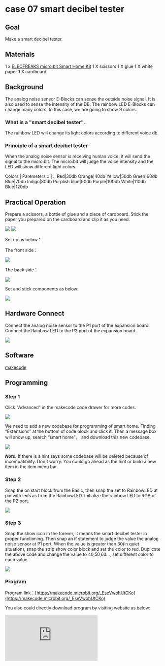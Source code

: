 ﻿# case 07 smart decibel tester

## Goal


 Make a smart decibel tester.

## Materials


1 x [ELECFREAKS micro:bit Smart Home Kit](https://www.elecfreaks.com/micro-bit-smart-home-kit.html)
 1 X scissors
 1 X glue
 1 X white paper
 1 X cardboard

## Background


 The analog noise sensor E-Blocks can sense the outside noise signal. It is also used to sense the intensity of the DB.
 The rainbow LED E-Blocks can change many colors. In this case, we are going to show 9 colors.

### What is a "smart decibel tester".

 The rainbow LED will change its light colors according to different voice db.

### Principle of a smart decibel tester

 When the analog noise sensor is receiving human voice, it will send the signal to the micro:bit. The micro:bit will judge the voice intensity and the LED will show different light colors.



Colors | Paremeters
:: | ::
Red|30db
Orange|40db
Yellow|50db
Green|60db
Blue|70db
Indigo|80db
Purplish blue|90db
Purple|100db
White|110db
Blue|120db

## Practical Operation


 Prepare a scissors, a bottle of glue and a piece of cardboard.
 Stick the paper you prepared on the cardboard and clip it as you need.

![](https://wiki-media-ef.oss-cn-hongkong.aliyuncs.com//images/iNQDeE5.jpg)
![](https://wiki-media-ef.oss-cn-hongkong.aliyuncs.com//images/lPcTNho.jpg)

 Set up as below：

The front side：

![](https://wiki-media-ef.oss-cn-hongkong.aliyuncs.com//images/DU35Etf.jpg)


The back side：

![](https://wiki-media-ef.oss-cn-hongkong.aliyuncs.com//images/T9ucg1r.jpg)

Set and stick components as below:

![](https://wiki-media-ef.oss-cn-hongkong.aliyuncs.com//images/MMB2HnH.jpg)


## Hardware Connect

Connect the analog noise sensor to the P1 port of the expansion board.
Connect the Rainbow LED to the P2 port of the expansion board.

![](https://wiki-media-ef.oss-cn-hongkong.aliyuncs.com//images/O4eOdnZ.jpg)

## Software

[makecode](https://makecode.microbit.org/#)


## Programming

### Step 1

 Click "Advanced" in the makecode code drawer for more codes.

![](https://wiki-media-ef.oss-cn-hongkong.aliyuncs.com//images/2qCyzQ7.png)

 We need to add a new codebase for programming of smart home. Finding “Extensions” at the bottom of code block and click it. Then a message box will show up, search “smart home"， and download this new codebase.

![](https://wiki-media-ef.oss-cn-hongkong.aliyuncs.com//images/OY706rv.png)

***Note:*** If there is a hint says some codebase will be deleted because of incompatibility. Don't worry. You could go ahead as the hint or build a new item in the item menu bar.

### Step 2

Snap the on start block from the Basic, then snap the set to RainbowLED at pin with leds as from the RainbowLED. Initialize the rainbow LED to RGB of the P2 port.

![](https://wiki-media-ef.oss-cn-hongkong.aliyuncs.com//images/1912tDD.png)

### Step 3

Snap the show icon in the forever, it means the smart decibel tester in proper functioning.
Then snap an if statement to judge the value the analog noise sensor at P1 port.
When the value is greater than 30(in quiet situation), snap the strip show color block and set the color to red.
Duplicate the above code and change the value to 40,50,60..., set different color to each value.

![](https://wiki-media-ef.oss-cn-hongkong.aliyuncs.com//images/EdCZok5.png)



### Program

Program link：[https://makecode.microbit.org/_EseVwohUtCKo](https://makecode.microbit.org/_EseVwohUtCKo)

You also could directly download program by visiting website as below:

<div
    style={{
        position: 'relative',
        paddingBottom: '60%',
        overflow: 'hidden',
    }}
>
    <iframe
        src="https://makecode.microbit.org/_EseVwohUtCKo"
        frameborder="0"
        sandbox="allow-popups allow-forms allow-scripts allow-same-origin"
        style={{
            position: 'absolute',
            width: '100%',
            height: '100%',
        }}
    />
</div>

## Result


 Different decibel makes rainbow LED in different colors.

![](https://wiki-media-ef.oss-cn-hongkong.aliyuncs.com//images/q2sED7W.gif)

## Think




## Questions



## More Information
